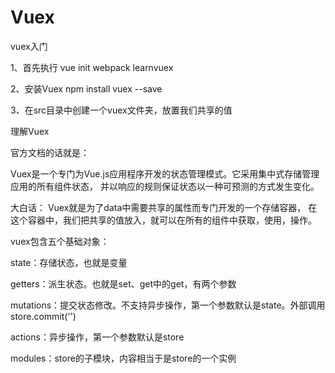 # Vuex
vuex入门


1、首先执行
vue init webpack learnvuex

2、安装Vuex
npm install vuex --save

3、在src目录中创建一个vuex文件夹，放置我们共享的值


理解Vuex

官方文档的话就是：

Vuex是一个专门为Vue.js应用程序开发的状态管理模式。它采用集中式存储管理应用的所有组件状态，
并以响应的规则保证状态以一种可预测的方式发生变化。

大白话：
Vuex就是为了data中需要共享的属性而专门开发的一个存储容器，
在这个容器中，我们把共享的值放入，就可以在所有的组件中获取，使用，操作。

vuex包含五个基础对象：

state：存储状态，也就是变量

getters：派生状态。也就是set、get中的get，有两个参数

mutations：提交状态修改。不支持异步操作，第一个参数默认是state。外部调用store.commit('')

actions：异步操作，第一个参数默认是store

modules：store的子模块，内容相当于是store的一个实例



